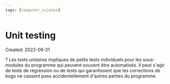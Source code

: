 ```yaml
---
tags: [computer_science] 
---
```

# Unit testing
Created: 2022-09-21

?
Les tests unitaires impliques de petits tests individuels pour les sous-modules du programme qui peuvent souvent être automatisés. Il peut s'agir de tests de régression ou de tests qui garantissent que les corrections de bugs ne cassent pass accidentellement d'autres parties du programme.
<!--SR:!2022-10-21,18,250-->